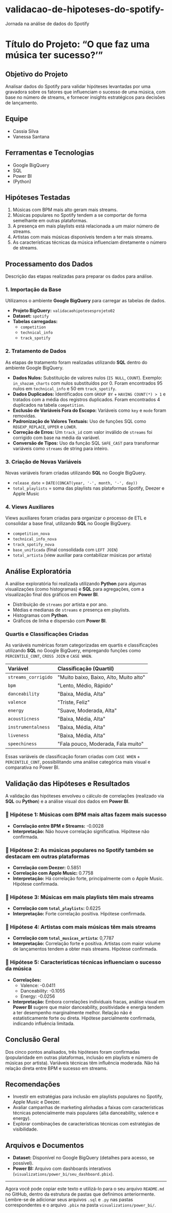 # validacao-de-hipoteses-do-spotify-
Jornada na análise de dados do Spotify

# Título do Projeto: “O que faz uma música ter sucesso?’”

## Objetivo do Projeto

Analisar dados do Spotify para validar hipóteses levantadas por uma gravadora sobre os fatores que influenciam o sucesso de uma música, com base no número de streams, e fornecer insights estratégicos para decisões de lançamento.

## Equipe

- Cassia Silva
- Vanessa Santana

## Ferramentas e Tecnologias

- Google BigQuery
- SQL
- Power BI
- (Python)

## Hipóteses Testadas

1. Músicas com BPM mais alto geram mais streams.
2. Músicas populares no Spotify tendem a se comportar de forma semelhante em outras plataformas.
3. A presença em mais playlists está relacionada a um maior número de streams.
4. Artistas com mais músicas disponíveis tendem a ter mais streams.
5. As características técnicas da música influenciam diretamente o número de streams.

## Processamento dos Dados

Descrição das etapas realizadas para preparar os dados para análise.

### 1. Importação da Base

Utilizamos o ambiente **Google BigQuery** para carregar as tabelas de dados.

- **Projeto BigQuery:** `validacaohipotesesprojeto02`
- **Dataset:** `spotify`
- **Tabelas carregadas:**
    - `competition`
    - `technical_info`
    - `track_spotify`

### 2. Tratamento de Dados

As etapas de tratamento foram realizadas utilizando **SQL** dentro do ambiente Google BigQuery.

- **Dados Nulos:** Substituição de valores nulos (`IS NULL`, `COUNT`). Exemplo: `in_shazam_charts` com nulos substituídos por 0. Foram encontrados 95 nulos em `technical_info` e 50 em `track_spotify`.
- **Dados Duplicados:** Identificados com `GROUP BY` + `HAVING COUNT(*) > 1` e tratados com a média dos registros duplicados. Foram encontrados 4 duplicados na tabela `competition`.
- **Exclusão de Variáveis Fora do Escopo:** Variáveis como `key` e `mode` foram removidas.
- **Padronização de Valores Textuais:** Uso de funções SQL como `REGEXP_REPLACE`, `UPPER` e `LOWER`.
- **Correção de Erros:** Um `track_id` com valor inválido de `streams` foi corrigido com base na média da variável.
- **Conversão de Tipos:** Uso da função SQL `SAFE_CAST` para transformar variáveis como `streams` de string para inteiro.

### 3. Criação de Novas Variáveis

Novas variáveis foram criadas utilizando **SQL** no Google BigQuery.

- `release_date` = `DATE(CONCAT(year, '-', month, '-', day))`
- `total_playlists` = soma das playlists nas plataformas Spotify, Deezer e Apple Music

### 4. Views Auxiliares

Views auxiliares foram criadas para organizar o processo de ETL e consolidar a base final, utilizando **SQL** no Google BigQuery.

- `competition_nova`
- `technical_info_nova`
- `track_spotify_nova`
- `base_unificada` (final consolidada com `LEFT JOIN`)
- `total_artista` (view auxiliar para contabilizar músicas por artista)

## Análise Exploratória

A análise exploratória foi realizada utilizando **Python** para algumas visualizações (como histogramas) e **SQL** para agregações, com a visualização final dos gráficos em **Power BI**.

- Distribuição de `streams` por artista e por ano.
- Médias e medianas de `streams` e presença em playlists.
- Histogramas com **Python**.
- Gráficos de linha e dispersão com **Power BI**.

### Quartis e Classificações Criadas

As variáveis numéricas foram categorizadas em quartis e classificações utilizando **SQL** no Google BigQuery, empregando funções como `PERCENTILE_CONT`, `CROSS JOIN` e `CASE WHEN`.

| Variável           | Classificação (Quartil)        |
| :----------------- | :----------------------------- |
| `streams_corrigido` | "Muito baixo, Baixo, Alto, Muito alto" |
| `bpm`              | "Lento, Médio, Rápido"         |
| `danceability`     | "Baixa, Média, Alta"           |
| `valence`          | "Triste, Feliz"                |
| `energy`           | "Suave, Moderada, Alta"        |
| `acousticness`     | "Baixa, Média, Alta"           |
| `instrumentalness` | "Baixa, Média, Alta"           |
| `liveness`         | "Baixa, Média, Alta"           |
| `speechiness`      | "Fala pouco, Moderada, Fala muito" |

Essas variáveis de classificação foram criadas com `CASE WHEN` + `PERCENTILE_CONT`, possibilitando uma análise categórica mais visual e comparativa no Power BI.

## Validação das Hipóteses e Resultados

A validação das hipóteses envolveu o cálculo de correlações (realizado via **SQL** ou **Python**) e a análise visual dos dados em **Power BI**.

### 📌 Hipótese 1: Músicas com BPM mais altas fazem mais sucesso

- **Correlação entre BPM e Streams:** -0.0028
- **Interpretação:** Não houve correlação significativa. Hipótese não confirmada.

### 📌 Hipótese 2: As músicas populares no Spotify também se destacam em outras plataformas

- **Correlação com Deezer:** 0.5851
- **Correlação com Apple Music:** 0.7758
- **Interpretação:** Há correlação forte, principalmente com o Apple Music. Hipótese confirmada.

### 📌 Hipótese 3: Músicas em mais playlists têm mais streams

- **Correlação com `total_playlists`:** 0.6225
- **Interpretação:** Forte correlação positiva. Hipótese confirmada.

### 📌 Hipótese 4: Artistas com mais músicas têm mais streams

- **Correlação com `total_musicas_artista`:** 0,7787
- **Interpretação:** Correlação forte e positiva. Artistas com maior volume de lançamentos tendem a obter mais streams. Hipótese confirmada.

### 📌 Hipótese 5: Características técnicas influenciam o sucesso da música

- **Correlações:**
    - Valence: -0.0411
    - Danceability: -0.1055
    - Energy: -0.0256
- **Interpretação:** Embora correlações individuais fracas, análise visual em **Power BI** sugere que maior danceability, positividade e energia tendem a ter desempenho marginalmente melhor. Relação não é estatisticamente forte ou direta. Hipótese parcialmente confirmada, indicando influência limitada.

## Conclusão Geral

Dos cinco pontos analisados, três hipóteses foram confirmadas (popularidade em outras plataformas, inclusão em playlists e número de músicas por artista). Variáveis técnicas têm influência moderada. Não há relação direta entre BPM e sucesso em streams.

## Recomendações

- Investir em estratégias para inclusão em playlists populares no Spotify, Apple Music e Deezer.
- Avaliar campanhas de marketing alinhadas a faixas com características técnicas potencialmente mais populares (alta danceability, valence e energy).
- Explorar combinações de características técnicas com estratégias de visibilidade.

## Arquivos e Documentos

- **Dataset:** Disponível no Google BigQuery (detalhes para acesso, se possível).
- **Power BI:** Arquivo com dashboards interativos (`visualizations/power_bi/seu_dashboard.pbix`).

---

Agora você pode copiar este texto e utilizá-lo para o seu arquivo `README.md` no GitHub, dentro da estrutura de pastas que definimos anteriormente. Lembre-se de adicionar seus arquivos `.sql` e `.py` nas pastas correspondentes e o arquivo `.pbix` na pasta `visualizations/power_bi/`.
